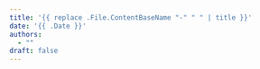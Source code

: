 ```yaml
---
title: '{{ replace .File.ContentBaseName "-" " " | title }}'
date: '{{ .Date }}'
authors:
  - ""
draft: false
---
```

